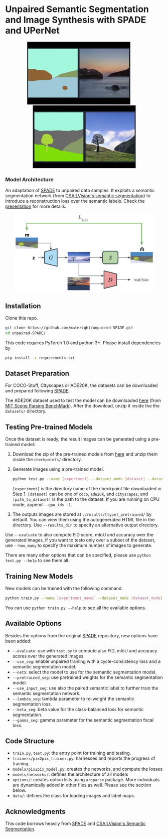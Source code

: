 # Unpaired Semantic Segmentation and Image Synthesis with SPADE and UPerNet

<div align="center">
  <img src="docs/images/ocean.gif" height="200" />
  &nbsp;&nbsp;&nbsp;&nbsp;&nbsp;&nbsp;&nbsp;&nbsp;
  <img src="docs/images/treepond.gif" height="200"/>
</div>

### Model Architecture
An adaptation of [SPADE](https://github.com/NVlabs/SPADE.git) to unpaired data samples. It exploits a semantic segmentation network (from [CSAILVision's semantic segmentation](https://github.com/CSAILVision/semantic-segmentation-pytorch)) to introduce a reconstruction loss over the semantic labels. Check the [presentation](./slides.pdf) for more details.


<div align="center">
  <img src="docs/images/new_model.png" height="250"/>
</div>


## Installation

Clone this repo.
```bash
git clone https://github.com/materight/unpaired-SPADE.git
cd unpaired-SPADE/
```

This code requires PyTorch 1.0 and python 3+. Please install dependencies by
```bash
pip install -r requirements.txt
```


## Dataset Preparation

For COCO-Stuff, Cityscapes or ADE20K, the datasets can be downloaded and prepared following [SPADE](https://github.com/NVlabs/SPADE.git). 

The ADE20K dataset used to test the model can be downloaded [here](http://data.csail.mit.edu/places/ADEchallenge/ADEChallengeData2016.zip) (from [MIT Scene Parsing BenchMark](http://sceneparsing.csail.mit.edu/)). After the download, unzip it inside the the `datasets/` directory. 


## Testing Pre-trained Models

Once the dataset is ready, the result images can be generated using a pre-trained model:

1. Download the zip of the pre-trained models from [here](https://drive.google.com/uc?id=1ocEiHW1CDFK22LIwxCogX32RYomGWztH) and unzip them inside the `checkpoints/` directory.

2. Generate images using a pre-trained model.
    ```bash
    python test.py --name [experiment] --dataset_mode [dataset] --dataroot [path_to_dataset] --evaluate --load_from_opt_file
    ```
    `[experiment]` is the directory name of the checkpoint file downloaded in Step 1. `[dataset]` can be one of `coco`, `ade20k`, and `cityscapes`, and `[path_to_dataset]` is the path to the dataset. If you are running on CPU mode, append `--gpu_ids -1`.

3. The outputs images are stored at `./results/[type]_pretrained/` by default. You can view them using the autogenerated HTML file in the directory. Use `--results_dir` to specify an alternative output directory. 

Use `--evaluate` to also compute FID score, mIoU and accuracy over the generated images. If you want to testo only over a subset of the dataset, use `--how_many` to specify the maximum number of images to generate. 

There are many other options that can be specified, please use `python test.py --help` to see them all.  


## Training New Models

New models can be trained with the following command.

```bash
python train.py --name [experiment_name] --dataset_mode [dataset_mode] --dataroot [path_to_ade20k_dataset]
```

You can use `python train.py --help` to see all the available options.


## Available Options

Besides the options from the original [SPADE](https://github.com/NVlabs/SPADE.git) repository, new options have been added:
- `--evaluate`: use with `test.py` to compute also FID, mIoU and accuracy scores over the generated images.
- `--use_seg`: enable unpaired training with a cycle-consistency loss and a semantic segmentation model.
- `--netS`: select the model to use for the semantic segmentation model.
- `--pretrained_seg`: use pretrained weights for the semantic segmentation model.
- `--use_input_seg`: use also the paired semantic label to further train the semantic segmentation network.
- `--lambda_seg`: lambda parameter to re-weight the semantic segmentation loss.
- `--beta_seg`: beta value for the class-balanced loss for semantic segmentation.
- `--gamma_seg`: gamma parameter for the semantic segmentation focal loss.


## Code Structure

- `train.py`, `test.py`: the entry point for training and testing.
- `trainers/pix2pix_trainer.py`: harnesses and reports the progress of training.
- `models/pix2pix_model.py`: creates the networks, and compute the losses
- `models/networks/`: defines the architecture of all models
- `options/`: creates option lists using `argparse` package. More individuals are dynamically added in other files as well. Please see the section below.
- `data/`: defines the class for loading images and label maps.


## Acknowledgments
This code borrows heavily from [SPADE](https://github.com/NVlabs/SPADE.git) and [CSAILVision's Semantic Segmentation](https://github.com/CSAILVision/semantic-segmentation-pytorch).
